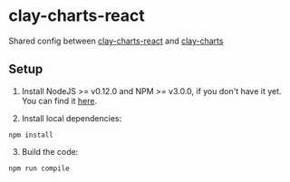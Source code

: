# clay-charts-react

Shared config between [clay-charts-react](../clay-charts-react) and [clay-charts](../clay-charts)

## Setup

1. Install NodeJS >= v0.12.0 and NPM >= v3.0.0, if you don't have it yet. You
   can find it [here](https://nodejs.org).

2. Install local dependencies:

```
npm install
```

3. Build the code:

```
npm run compile
```
